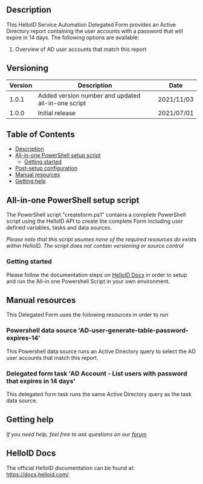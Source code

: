 <!-- Description -->
## Description
This HelloID Service Automation Delegated Form provides an Active Directory report containing the user accounts with a password that will expire in 14 days. The following options are available:
 1. Overview of AD user accounts that match this report


## Versioning
| Version | Description | Date |
| - | - | - |
| 1.0.1   | Added version number and updated all-in-one script | 2021/11/03  |
| 1.0.0   | Initial release | 2021/07/01  |

<!-- TABLE OF CONTENTS -->
## Table of Contents
* [Description](#description)
* [All-in-one PowerShell setup script](#all-in-one-powershell-setup-script)
  * [Getting started](#getting-started)
* [Post-setup configuration](#post-setup-configuration)
* [Manual resources](#manual-resources)
* [Getting help](#getting-help)


## All-in-one PowerShell setup script
The PowerShell script "createform.ps1" contains a complete PowerShell script using the HelloID API to create the complete Form including user defined variables, tasks and data sources.

 _Please note that this script asumes none of the required resources do exists within HelloID. The script does not contain versioning or source control_


### Getting started
Please follow the documentation steps on [HelloID Docs](https://docs.helloid.com/hc/en-us/articles/360017556559-Service-automation-GitHub-resources) in order to setup and run the All-in one Powershell Script in your own environment.

## Manual resources
This Delegated Form uses the following resources in order to run

### Powershell data source 'AD-user-generate-table-password-expires-14'
This Powershell data source runs an Active Directory query to select the AD user accounts that match this report.

### Delegated form task 'AD Account - List users with password that expires in 14 days'
This delegated form task runs the same Active Directory query as the task data source.

## Getting help
_If you need help, feel free to ask questions on our [forum](https://forum.helloid.com/forum/helloid-connectors/service-automation/502-helloid-sa-active-directory-report-ad-accounts-password-expire-within-14-days)_

## HelloID Docs
The official HelloID documentation can be found at: https://docs.helloid.com/